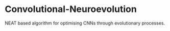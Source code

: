 # Convolutional-Neuroevolution
NEAT based algorithm for optimising CNNs through evolutionary processes.
